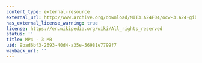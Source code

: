 ```yaml
---
content_type: external-resource
external_url: http://www.archive.org/download/MIT3.A24F04/ocw-3.A24-gibson-demo-220k.mp4
has_external_license_warning: true
license: https://en.wikipedia.org/wiki/All_rights_reserved
status: ''
title: MP4 - 3 MB
uid: 9bad6bf3-2693-40d4-a35e-56981e7799f7
wayback_url: ''
---
```

